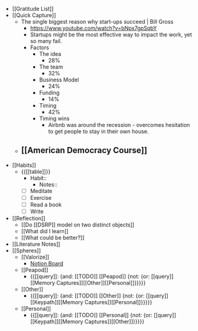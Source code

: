 - [[Gratitude List]]
- [[Quick Capture]]
    - The single biggest reason why start-ups succeed | Bill Gross
        - https://www.youtube.com/watch?v=bNpx7gpSqbY
        - Startups might be the most effective way to impact the work, yet so many fail.
        - Factors
            - The idea
                - 28%
            - The team
                - 32%
            - Business Model
                - 24%
            - Funding
                - 14%
            - Timing
                - 42%
            - Timing wins
                - Airbnb was around the recession - overcomes hesitation to get people to stay in their own house.
    - [[American Democracy Course]]
        - 
- [[Habits]]
    - {{[[table]]}}
        - Habit::
            - Notes::
        - [ ] Meditate
        - [ ] Exercise
        - [ ] Read a book
        - [ ] Write
- [[Reflection]]
    - [[Do [[DSRP]] model on two distinct objects]]
    - [[What did I learn]]
    - [[What could be better?]]
- [[Literature Notes]]
- [[Spheres]] 
    - [[Valorize]]
        - [Notion Board](https://www.notion.so/59b8a1e9f91846d0ab94ae99b008a999?v=cfc35d56c3b8498783dea4d92146aa7d)
    - [[Peapod]]
        - {{[[query]]: {and: [[TODO]] [[Peapod]] {not: {or: [[query]][[Memory Captures]][[Other]][[Personal]]}}}}}
    - [[Other]]
        - {{[[query]]: {and: [[TODO]] [[Other]] {not: {or: [[query]][[Keypath]][[Memory Captures]][[Personal]]}}}}}
    - [[Personal]]
        - {{[[query]]: {and: [[TODO]] [[Personal]] {not: {or: [[query]][[Keypath]][[Memory Captures]][[Other]]}}}}}
